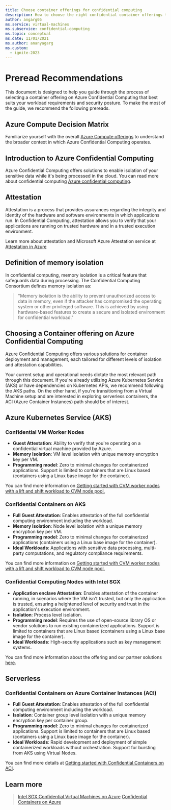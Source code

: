 ```yaml
---
title: Choose container offerings for confidential computing
description: How to choose the right confidential container offerings to meet your security, isolation and developer needs.
author: angarg05
ms.service: virtual-machines
ms.subservice: confidential-computing
ms.topic: conceptual
ms.date: 11/01/2021
ms.author: ananyagarg
ms.custom:
  - ignite-2023
---
```


# Preread Recommendations

This document is designed to help you guide through the process of selecting a container offering on Azure Confidential Computing that best suits your workload requirements and security posture. To make the most of the guide, we recommend the following prereads.

## Azure Compute Decision Matrix

Familiarize yourself with the overall [Azure Compute offerings](/azure/architecture/guide/technology-choices/compute-decision-tree) to understand the broader context in which Azure Confidential Computing operates.

## Introduction to Azure Confidential Computing

Azure Confidential Computing offers solutions to enable isolation of your sensitive data while it's being processed in the cloud. You can read more about confidential computing [Azure confidential computing](./overview.md).

## Attestation

Attestation is a process that provides assurances regarding the integrity and identity of the hardware and software environments in which applications run. In Confidential Computing, attestation allows you to verify that your applications are running on trusted hardware and in a trusted execution environment. 

Learn more about attestation and Microsoft Azure Attestation service at [Attestation in Azure](../attestation/basic-concepts.md)

## Definition of memory isolation

In confidential computing, memory isolation is a critical feature that safeguards data during processing. The Confidential Computing Consortium defines memory isolation as:

> "Memory isolation is the ability to prevent unauthorized access to data in memory, even if the attacker has compromised the operating system or other privileged software. This is achieved by using hardware-based features to create a secure and isolated environment for confidential workload."

## Choosing a Container offering on Azure Confidential Computing

Azure Confidential Computing offers various solutions for container deployment and management, each tailored for different levels of isolation and attestation capabilities.

Your current setup and operational needs dictate the most relevant path through this document. If you're already utilizing Azure Kubernetes Service (AKS) or have dependencies on Kubernetes APIs, we recommend following the AKS paths. On the other hand, if you're transitioning from a Virtual Machine setup and are interested in exploring serverless containers, the ACI (Azure Container Instances) path should be of interest.

## Azure Kubernetes Service (AKS)

### Confidential VM Worker Nodes

- **Guest Attestation**: Ability to verify that you're operating on a confidential virtual machine provided by Azure.
- **Memory Isolation**: VM level isolation with unique memory encryption key per VM.
- **Programming model**: Zero to minimal changes for containerized applications. Support is limited to containers that are Linux based (containers using a Linux base image for the container).

You can find more information on [Getting started with CVM worker nodes with a lift and shift workload to CVM node pool.](../aks/use-cvm.md)

### Confidential Containers on AKS

- **Full Guest Attestation**: Enables attestation of the full confidential computing environment including the workload.
- **Memory Isolation**: Node level isolation with a unique memory encryption key per VM.
- **Programming model**: Zero to minimal changes for containerized applications (containers using a Linux base image for the container).
- **Ideal Workloads**: Applications with sensitive data processing, multi-party computations, and regulatory compliance requirements.

You can find more information on [Getting started with CVM worker nodes with a lift and shift workload to CVM node pool.](../aks/use-cvm.md)

### Confidential Computing Nodes with Intel SGX

- **Application enclave Attestation**: Enables attestation of the container running, in scenarios where the VM isn't trusted, but only the application is trusted, ensuring a heightened level of security and trust in the application's execution environment.
- **Isolation**: Process level isolation.
- **Programming model**: Requires the use of open-source library OS or vendor solutions to run existing containerized applications. Support is limited to containers that are Linux based (containers using a Linux base image for the container).
- **Ideal Workloads**: High-security applications such as key management systems.

You can find more information about the offering and our partner solutions [here](./confidential-containers.md).

## Serverless

### Confidential Containers on Azure Container Instances (ACI)

- **Full Guest Attestation**: Enables attestation of the full confidential computing environment including the workload.
- **Isolation**: Container group level isolation with a unique memory encryption key per container group.
- **Programming model**: Zero to minimal changes for containerized applications. Support is limited to containers that are Linux based (containers using a Linux base image for the container).
- **Ideal Workloads**: Rapid development and deployment of simple containerized workloads without orchestration. Support for bursting from AKS using Virtual Nodes.

You can find more details at [Getting started with Confidential Containers on ACI](../container-instances/container-instances-confidential-overview.md).

## Learn more

> [Intel SGX Confidential Virtual Machines on Azure](./virtual-machine-solutions-sgx.md)
> [Confidential Containers on Azure](./confidential-containers.md)

